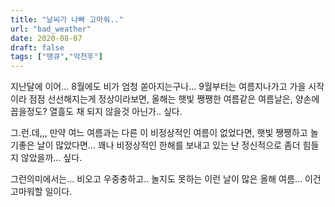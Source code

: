 ```yaml
---
title: "날씨가 나빠 고마워.."
url: "bad_weather"
date: 2020-08-07
draft: false
tags: ["땡큐","악천후"]
---
```

지난달에 이어... 8월에도 비가 엄청 쏟아지는구나...
9월부터는 여름지나가고 가을 시작이라 점점 선선해지는게 정상이라보면, 
올해는 햇빛 쨍쨍한 여름같은 여름날은, 양손에 꼽을정도?
열흘도 채 되지 않을것 아닌가.. 싶다.

그.런.데,,, 만약 여느 여름과는 다른 이 비정상적인 여름이 없었다면,
햇빛 쨍쨍하고 놀기좋은 날이 많았다면...
꽤나 비정상적인 한해를 보내고 있는 난 정신적으로 좀더 힘들지 않았을까... 싶다.

그런의미에서는... 비오고 우중충하고.. 놀지도 못하는 이런 날이 많은 올해 여름...
이건 고마워할 일이다.

